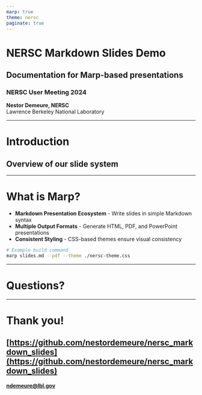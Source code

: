 ```yaml
---
marp: true
theme: nersc
paginate: true
---
```


<!-- _class: title -->

# **NERSC Markdown Slides Demo**
## Documentation for Marp-based presentations
### NERSC User Meeting 2024

<div class="authors">
<strong>Nestor Demeure, NERSC</strong><br>
Lawrence Berkeley National Laboratory
</div>

---

<!-- _class: section-title -->

# Introduction
## Overview of our slide system

---

# What is Marp?
- **Markdown Presentation Ecosystem** - Write slides in simple Markdown syntax
- **Multiple Output Formats** - Generate HTML, PDF, and PowerPoint presentations
- **Consistent Styling** - CSS-based themes ensure visual consistency

```bash
# Example build command
marp slides.md --pdf --theme ./nersc-theme.css
````

---

<!-- _class: question -->

# **Questions?**

---

<!-- _class: thanks -->

# **Thank you!**

## [https://github.com/nestordemeure/nersc_markdown_slides](https://github.com/nestordemeure/nersc_markdown_slides)

**ndemeure@lbl.gov**